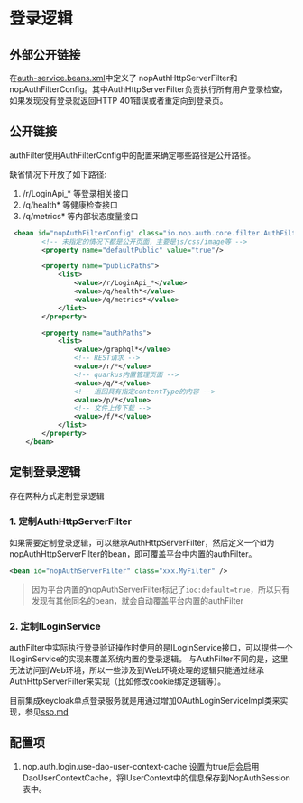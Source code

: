 # 登录逻辑

## 外部公开链接

在[auth-service.beans.xml](https://gitee.com/canonical-entropy/nop-entropy/blob/master/nop-auth/nop-auth-service/src/main/resources/_vfs/nop/auth/beans/auth-service.beans.xml)中定义了
nopAuthHttpServerFilter和nopAuthFilterConfig。其中AuthHttpServerFilter负责执行所有用户登录检查，如果发现没有登录就返回HTTP 401错误或者重定向到登录页。

## 公开链接
authFilter使用AuthFilterConfig中的配置来确定哪些路径是公开路径。

缺省情况下开放了如下路径:

1. /r/LoginApi_* 等登录相关接口
2. /q/health* 等健康检查接口
3. /q/metrics* 等内部状态度量接口

````xml
 <bean id="nopAuthFilterConfig" class="io.nop.auth.core.filter.AuthFilterConfig">
        <!-- 未指定的情况下都是公开页面，主要是js/css/image等 -->
        <property name="defaultPublic" value="true"/>

        <property name="publicPaths">
            <list>
                <value>/r/LoginApi_*</value>
                <value>/q/health*</value>
                <value>/q/metrics*</value>
            </list>
        </property>

        <property name="authPaths">
            <list>
                <value>/graphql*</value>
                <!-- REST请求 -->
                <value>/r/*</value>
                <!-- quarkus内置管理页面 -->
                <value>/q/*</value>
                <!-- 返回具有指定contentType的内容 -->
                <value>/p/*</value>
                <!-- 文件上传下载 -->
                <value>/f/*</value>
            </list>
        </property>
    </bean>
````

## 定制登录逻辑
存在两种方式定制登录逻辑

### 1. 定制AuthHttpServerFilter
如果需要定制登录逻辑，可以继承AuthHttpServerFilter，然后定义一个id为nopAuthHttpServerFilter的bean，即可覆盖平台中内置的authFilter。

````xml
<bean id="nopAuthServerFilter" class="xxx.MyFilter" />
````

> 因为平台内置的nopAuthServerFilter标记了`ioc:default=true`，所以只有发现有其他同名的bean，就会自动覆盖平台内置的authFilter

### 2. 定制ILoginService

authFilter中实际执行登录验证操作时使用的是ILoginService接口，可以提供一个ILoginService的实现来覆盖系统内置的登录逻辑。 
与AuthFilter不同的是，这里无法访问到Web环境，所以一些涉及到Web环境处理的逻辑只能通过继承AuthHttpServerFilter来实现（比如修改cookie绑定逻辑等）。

目前集成keycloak单点登录服务就是用通过增加OAuthLoginServiceImpl类来实现，参见[sso.md](sso.md)

## 配置项

1. nop.auth.login.use-dao-user-context-cache
设置为true后会启用DaoUserContextCache，将IUserContext中的信息保存到NopAuthSession表中。